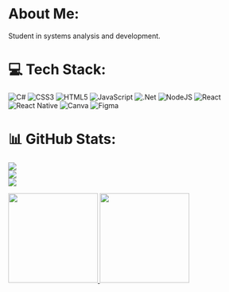 # About Me:

Student in systems analysis and development.

# 💻 Tech Stack:
![C#](https://img.shields.io/badge/c%23-%23239120.svg?style=for-the-badge&logo=c-sharp&logoColor=white)  ![CSS3](https://img.shields.io/badge/css3-%231572B6.svg?style=for-the-badge&logo=css3&logoColor=white) ![HTML5](https://img.shields.io/badge/html5-%23E34F26.svg?style=for-the-badge&logo=html5&logoColor=white) ![JavaScript](https://img.shields.io/badge/javascript-%23323330.svg?style=for-the-badge&logo=javascript&logoColor=%23F7DF1E) ![.Net](https://img.shields.io/badge/.NET-5C2D91?style=for-the-badge&logo=.net&logoColor=white) ![NodeJS](https://img.shields.io/badge/node.js-6DA55F?style=for-the-badge&logo=node.js&logoColor=white) ![React](https://img.shields.io/badge/react-%2320232a.svg?style=for-the-badge&logo=react&logoColor=%2361DAFB) ![React Native](https://img.shields.io/badge/react_native-%2320232a.svg?style=for-the-badge&logo=react&logoColor=%2361DAFB) ![Canva](https://img.shields.io/badge/Canva-%2300C4CC.svg?style=for-the-badge&logo=Canva&logoColor=white) 	![Figma](https://img.shields.io/badge/figma-%23F24E1E.svg?style=for-the-badge&logo=figma&logoColor=white) 

# 📊 GitHub Stats:
![](https://github-readme-stats.vercel.app/api?username=Taviin7&theme=dark&hide_border=false&include_all_commits=false&count_private=false)<br/>
![](https://github-readme-streak-stats.herokuapp.com/?user=Taviin7&theme=dark&hide_border=false)<br/>
![](https://github-readme-stats.vercel.app/api/top-langs/?username=Taviin7&theme=dark&hide_border=false&include_all_commits=false&count_private=false&layout=compact)

<div>
<a href="https://github.com/Taviin7">
<img height="180em" src="https://github-readme-stats.vercel.app/api/top-langs/?Taviin7&layout=compact&langs_count=7&theme=dracula"/>
<img height="180em" src="https://github-readme-stats.vercel.app/api?username=Taviin7&show_icons=true&theme=dracula&include_all_commits=true&count_private=true"/>
</div>

